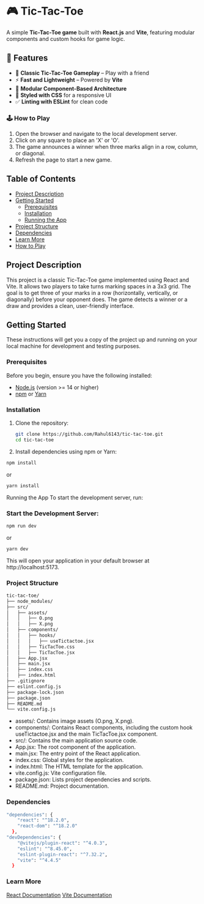 # 🎮 Tic-Tac-Toe  

A simple **Tic-Tac-Toe game** built with **React.js** and **Vite**, featuring modular components and custom hooks for game logic.  

## 🚀 Features  
- 🎲 **Classic Tic-Tac-Toe Gameplay** – Play with a friend  
- ⚡ **Fast and Lightweight** – Powered by **Vite**  
- 🧩 **Modular Component-Based Architecture**  
- 🎨 **Styled with CSS** for a responsive UI  
- ✅ **Linting with ESLint** for clean code  

### 🕹️ How to Play
1. Open the browser and navigate to the local development server.
2. Click on any square to place an 'X' or 'O'.
3. The game announces a winner when three marks align in a row, column, or diagonal.
4. Refresh the page to start a new game.

## Table of Contents

- [Project Description](#project-description)
- [Getting Started](#getting-started)
  - [Prerequisites](#prerequisites)
  - [Installation](#installation)
  - [Running the App](#Start-the-Development-Server)
- [Project Structure](#project-structure)
- [Dependencies](#dependencies)
- [Learn More](#learn-more)
- [How to Play](#️-how-to-play)

## Project Description

This project is a classic Tic-Tac-Toe game implemented using React and Vite. It allows two players to take turns marking spaces in a 3x3 grid. The goal is to get three of your marks in a row (horizontally, vertically, or diagonally) before your opponent does. The game detects a winner or a draw and provides a clean, user-friendly interface.

## Getting Started

These instructions will get you a copy of the project up and running on your local machine for development and testing purposes.

### Prerequisites

Before you begin, ensure you have the following installed:

- [Node.js](https://nodejs.org/) (version >= 14 or higher)
- [npm](https://www.npmjs.com/) or [Yarn](https://yarnpkg.com/)

### Installation

1. Clone the repository:

   ```bash
   git clone https://github.com/Rahul6143/tic-tac-toe.git
   cd tic-tac-toe

2. Install dependencies using npm or Yarn:
  ```bash
  npm install
  ```
  or
  ```bash
  yarn install
  ```
  Running the App
  To start the development server, run:

### Start the Development Server:

  ```bash
  npm run dev
  ```
  or
  ```bash
  yarn dev
  ```
This will open your application in your default browser at http://localhost:5173.

### Project Structure
```bash
tic-tac-toe/
├── node_modules/
├── src/
│   ├── assets/
│   │   ├── O.png
│   │   ├── X.png
│   ├── components/
│   │   ├── hooks/
│   │   │   ├── useTictactoe.jsx
│   │   ├── TicTacToe.css
│   │   ├── TicTacToe.jsx
│   ├── App.jsx
│   ├── main.jsx
│   ├── index.css
│   ├── index.html
├── .gitignore
├── eslint.config.js
├── package-lock.json
├── package.json
├── README.md
└── vite.config.js
```

- assets/: Contains image assets (O.png, X.png).
- components/: Contains React components, including the custom hook useTictactoe.jsx and the main TicTacToe.jsx component.
- src/: Contains the main application source code.
- App.jsx: The root component of the application.
- main.jsx: The entry point of the React application.
- index.css: Global styles for the application.
- index.html: The HTML template for the application.
- vite.config.js: Vite configuration file.
- package.json: Lists project dependencies and scripts.
- README.md: Project documentation.

### Dependencies
```bash
"dependencies": {
    "react": "^18.2.0",
    "react-dom": "^18.2.0"
  },
"devDependencies": {
    "@vitejs/plugin-react": "^4.0.3",
    "eslint": "^8.45.0",
    "eslint-plugin-react": "^7.32.2",
    "vite": "^4.4.5"
  }
  ```

  ### Learn More
[React Documentation](https://react.dev/)
[Vite Documentation](https://vite.dev/)


